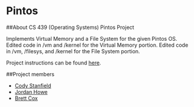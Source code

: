 # Pintos
##About
CS 439 (Operating Systems) Pintos Project

Implements Virtual Memory and a File System for the given Pintos OS. Edited code in /vm and /kernel for the Virtual Memory portion. Edited code in /vm, /filesys, and /kernel for the File System portion.

Project instructions can be found [here](http://www.cs.utexas.edu/users/jrellerm/courses/439/pintos/pintos_ls.pdf).

##Project members
* [Cody Stanfield](https://github.com/codystanfield)
* [Jordan Howe](https://github.com/TheBassist95)
* [Brett Cox](https://github.com/brettcox)
